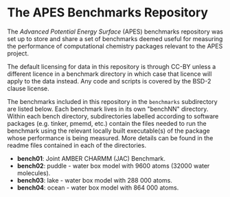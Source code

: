 The APES Benchmarks Repository
==============================

The *Advanced Potential Energy Surface* (APES) benchmarks repository was set up to store and share a set of benchmarks deemed useful for measuring the performance of computational chemistry packages relevant to the APES project.

The default licensing for data in this repository is through CC-BY unless a different licence in a benchmark directory in which case that licence will apply to the data instead. Any code and scripts is covered by the BSD-2 clause license.

The benchmarks included in this repository in the `benchmarks` subdirectory are listed below. Each benchmark lives in its own "benchNN" directory. Within each bench directory, subdirectories labelled according to software packages (e.g. tinker, pmemd, etc.) contain the files needed to run the benchmark using the relevant locally built executable(s) of the package whose performance is being measured. More details can be found in the readme files contained in each of the directories.

* **bench01**: Joint AMBER CHARMM (JAC) Benchmark.
* **bench02**: puddle - water box model with 9600 atoms (32000 water molecules).
* **bench03**: lake   - water box model with 288 000 atoms.
* **bench04**: ocean  - water box model with 864 000 atoms.




